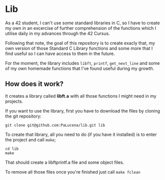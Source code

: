 # Lib

As a 42 student, I can't use some standard libraries in C, so I have to create my own in an excercise of further comprehension of the functions which I utilise daily in my advances through the 42 Cursus.

Following that note, the goal of this repository is to create exacly that, my own version of those Standard C Library functions and some more that I find useful so I can have access to them in the future.

For the moment, the library includes `libft`, `printf`, `get_next_line` and some of my own homemade functions that I've found useful during my growth.

## How does it work?

It creates a library called **libft.a** with all those functions I might need in my projects.

If you want to use the library, first you have to download the files by cloning the git repository:
```
git clone git@github.com:PaLucena/lib.git lib
```

To create that library, all you need to do (if you have it installed) is to enter the project and call `make`;

```
cd lib
make
```

That should create a libftprintf.a file and some object files.

To remove all those files once you're finished just call `make fclean`
